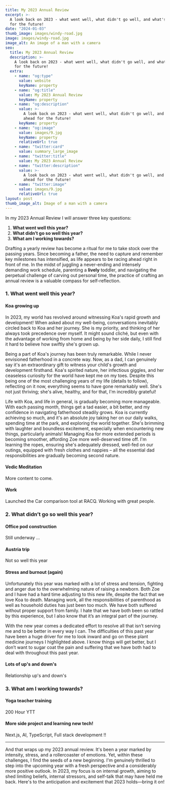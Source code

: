 ```yaml
---
title: My 2023 Annual Review
excerpt: >-
  A look back on 2023 - what went well, what didn't go well, and what's ahead
  for the future!
date: "2024-01-03"
thumb_image: images/windy-road.jpg
image: images/windy-road.jpg
image_alt: An image of a man with a camera
seo:
  title: My 2023 Annual Review
  description: >-
    A look back on 2023 - what went well, what didn't go well, and what's ahead
    for the future!
  extra:
    - name: "og:type"
      value: website
      keyName: property
    - name: "og:title"
      value: My 2023 Annual Review
      keyName: property
    - name: "og:description"
      value: >-
        A look back on 2023 - what went well, what didn't go well, and what's
        ahead for the future!
      keyName: property
    - name: "og:image"
      value: images/9.jpg
      keyName: property
      relativeUrl: true
    - name: "twitter:card"
      value: summary_large_image
    - name: "twitter:title"
      value: My 2023 Annual Review
    - name: "twitter:description"
      value: >-
        A look back on 2023 - what went well, what didn't go well, and what's
        ahead for the future!
    - name: "twitter:image"
      value: images/9.jpg
      relativeUrl: true
layout: post
thumb_image_alt: Image of a man with a camera
---
```


In my 2023 Annual Review I will answer three key questions:

1. **What went well this year?**
2. **What didn’t go so well this year?**
3. **What am I working towards?**

Drafting a yearly review has become a ritual for me to take stock over the passing years. Since becoming a father, the need to capture and remember key milestones has intensified, as life appears to be racing ahead right in front of me. In the midst of juggling a never-ending and intensely demanding work schedule, parenting a __lively__ toddler, and navigating the perpetual challenge of carving out personal time, the practice of crafting an annual review is a valuable compass for self-reflection.

### 1. What went well this year?

#### Koa growing up

In 2023, my world has revolved around witnessing Koa's rapid growth and development! When asked about my well-being, conversations inevitably circled back to Koa and her journey. She is my priority, and thinking of her always took precedence over myself. It might sound cliché, but even with the advantage of working from home and being by her side daily, I still find it hard to believe how swiftly she's grown up.

Being a part of Koa's journey has been truly remarkable. While I never envisioned fatherhood in a concrete way. Now, as a dad, I can genuinely say it's an extraordinary gift to witness your child's growth and development firsthand. Koa's spirited nature, her infectious giggles, and her ceaseless curiosity for the world have kept me on my toes. Despite this being one of the most challenging years of my life (details to follow), reflecting on it now, everything seems to have gone remarkably well. She's not just thriving; she's alive, healthy, and for that, I'm incredibly grateful!

Life with Koa, and life in general, is gradually becoming more manageable. With each passing month, things get a tad easier, a bit better, and my confidence in navigating fatherhood steadily grows. Koa is currently achieving so much, and it's an absolute joy taking her on our daily walks, spending time at the park, and exploring the world together. She's brimming with laughter and boundless excitement, especially when encountering new things, particularly animals! Managing Koa for more extended periods is becoming smoother, affording Zoe more well-deserved time off. I'm learning the ropes, ensuring she's adequately dressed, well-fed on our outings, equipped with fresh clothes and nappies – all the essential dad responsibilities are gradually becoming second nature.


#### Vedic Meditation

More content to come.

#### Work

Launched the Car comparison tool at RACQ. Working with great people.

### 2. What didn’t go so well this year?

#### Office pod construction 

Still underway ...

#### Austria trip

Not so well this year

#### Stress and burnout (again)

Unfortunately this year was marked with a lot of stress and tension, fighting and anger due to the overwhelming nature of raising a newborn. Both Zoe and I have had a hard time adjusting to this new life, despite the fact that we love Koa to death. Managing work, all the responsibilities of parenthood as well as household duties has just been too much. We have both suffered without proper support from family. I hate that we have both been so rattled by this experience, but I also know that it’s an integral part of the journey.

With the new year comes a dedicated effort to resolve all that isn’t serving me and to be better in every way I can. The difficulties of this past year have been a huge driver for me to look inward and go on these plant medicine journeys I highlighted above. I know things will get better, but I don’t want to sugar coat the pain and suffering that we have both had to deal with throughout this past year.

#### Lots of up's and down's

Relationship up's and down's

### 3. What am I working towards?

#### Yoga teacher training

200 Hour YTT

#### More side project and learning new tech!

Next.js, AI, TypeScript, Full stack development !!

---

And that wraps up my 2023 annual review. It's been a year marked by intensity, stress, and a rollercoaster of emotions. Yet, within these challenges, I find the seeds of a new beginning. I'm genuinely thrilled to step into the upcoming year with a fresh perspective and a considerably more positive outlook. In 2023, my focus is on internal growth, aiming to shed limiting beliefs, internal stressors, and self-talk that may have held me back. Here's to the anticipation and excitement that 2023 holds—bring it on!
